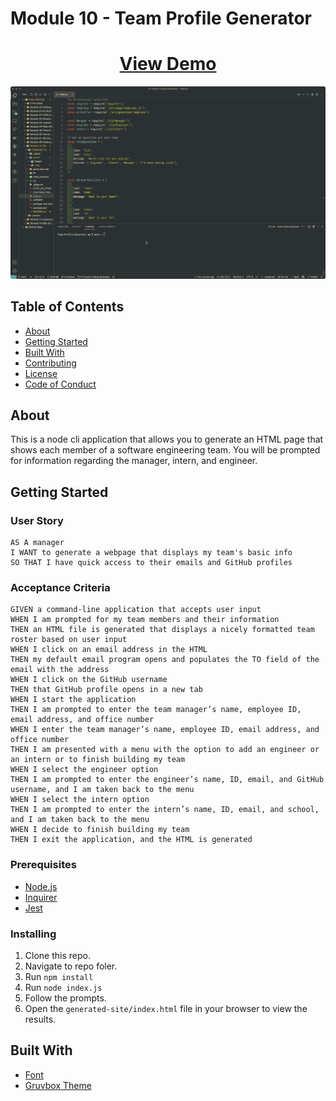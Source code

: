 # Module 10 - Team Profile Generator

<h1 align="center">
    <a href="https://www.loom.com/share/f9fea82eda77403b97ff21e6940615bd" target="_blank">
     View Demo
    </a>
</h1>
<div align="center">
    <img src="./assets/images/screenshot.gif" width="600px">
</div>

## Table of Contents

- [About](#about)
- [Getting Started](#getting_started)
- [Built With](#built_with)
- [Contributing](./CONTRIBUTING.md)
- [License](./LICENSE)
- [Code of Conduct](./CODE_OF_CONDUCT.md)

## About <a name = "about"></a>

This is a node cli application that allows you to generate an HTML page that shows each member of a software engineering team. You will be prompted for information regarding the manager, intern, and engineer.

## Getting Started <a name = "getting_started"></a>

### User Story

```
AS A manager
I WANT to generate a webpage that displays my team's basic info
SO THAT I have quick access to their emails and GitHub profiles
```

### Acceptance Criteria

```
GIVEN a command-line application that accepts user input
WHEN I am prompted for my team members and their information
THEN an HTML file is generated that displays a nicely formatted team roster based on user input
WHEN I click on an email address in the HTML
THEN my default email program opens and populates the TO field of the email with the address
WHEN I click on the GitHub username
THEN that GitHub profile opens in a new tab
WHEN I start the application
THEN I am prompted to enter the team manager’s name, employee ID, email address, and office number
WHEN I enter the team manager’s name, employee ID, email address, and office number
THEN I am presented with a menu with the option to add an engineer or an intern or to finish building my team
WHEN I select the engineer option
THEN I am prompted to enter the engineer’s name, ID, email, and GitHub username, and I am taken back to the menu
WHEN I select the intern option
THEN I am prompted to enter the intern’s name, ID, email, and school, and I am taken back to the menu
WHEN I decide to finish building my team
THEN I exit the application, and the HTML is generated
```

### Prerequisites

- [Node.js](https://nodejs.org/en/)
- [Inquirer](https://www.npmjs.com/package/inquirer)
- [Jest](https://www.npmjs.com/package/jest)

### Installing

1. Clone this repo.
2. Navigate to repo foler.
3. Run `npm install`
4. Run `node index.js`
5. Follow the prompts.
6. Open the `generated-site/index.html` file in your browser to view the results.

## Built With <a name = "built_with"></a>

- [Font](https://rubjo.github.io/victor-mono/)
- [Gruvbox Theme](https://github.com/morhetz/gruvbox)

